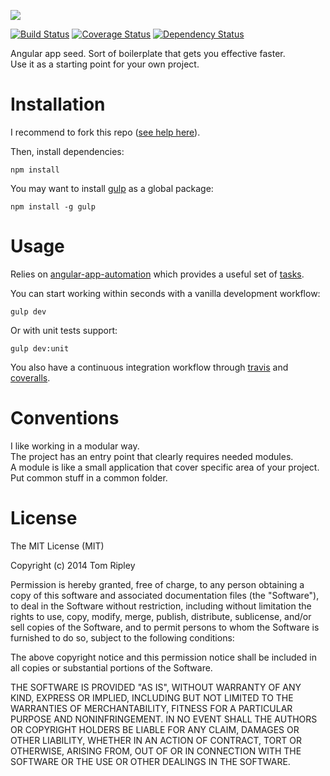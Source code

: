 ![](https://raw.githubusercontent.com/tom-ripley/angular-app-automation/master/resources/icon-seed.png)

[![Build Status](https://travis-ci.org/tom-ripley/angular-app-seed.svg?branch=master)](https://travis-ci.org/tom-ripley/angular-app-seed)
[![Coverage Status](https://coveralls.io/repos/tom-ripley/angular-app-seed/badge.png)](https://coveralls.io/r/tom-ripley/angular-app-seed)
[![Dependency Status](https://david-dm.org/tom-ripley/angular-app-seed.png)](https://david-dm.org/tom-ripley/angular-app-seed)

Angular app seed. Sort of boilerplate that gets you effective faster.  
Use it as a starting point for your own project.

# Installation

I recommend to fork this repo ([see help here](https://help.github.com/articles/fork-a-repo)).

Then, install dependencies:
```shell
npm install
```

You may want to install [gulp](http://gulpjs.com/) as a global package:
```shell
npm install -g gulp
```

# Usage

Relies on [angular-app-automation](https://github.com/tom-ripley/angular-app-automation)
which provides a useful set of [tasks](https://github.com/tom-ripley/angular-app-automation#task-reference).  

You can start working within seconds with a vanilla development workflow:
```shell
gulp dev
```

Or with unit tests support:
```shell
gulp dev:unit
```

You also have a continuous integration workflow through [travis](https://travis-ci.org) and [coveralls](https://coveralls.io/).

# Conventions

I like working in a modular way.  
The project has an entry point that clearly requires needed modules.  
A module is like a small application that cover specific area of your project.  
Put common stuff in a common folder.

# License

The MIT License (MIT)

Copyright (c) 2014 Tom Ripley

Permission is hereby granted, free of charge, to any person obtaining a copy
of this software and associated documentation files (the "Software"), to deal
in the Software without restriction, including without limitation the rights
to use, copy, modify, merge, publish, distribute, sublicense, and/or sell
copies of the Software, and to permit persons to whom the Software is
furnished to do so, subject to the following conditions:

The above copyright notice and this permission notice shall be included in all
copies or substantial portions of the Software.

THE SOFTWARE IS PROVIDED "AS IS", WITHOUT WARRANTY OF ANY KIND, EXPRESS OR
IMPLIED, INCLUDING BUT NOT LIMITED TO THE WARRANTIES OF MERCHANTABILITY,
FITNESS FOR A PARTICULAR PURPOSE AND NONINFRINGEMENT. IN NO EVENT SHALL THE
AUTHORS OR COPYRIGHT HOLDERS BE LIABLE FOR ANY CLAIM, DAMAGES OR OTHER
LIABILITY, WHETHER IN AN ACTION OF CONTRACT, TORT OR OTHERWISE, ARISING FROM,
OUT OF OR IN CONNECTION WITH THE SOFTWARE OR THE USE OR OTHER DEALINGS IN THE
SOFTWARE.
